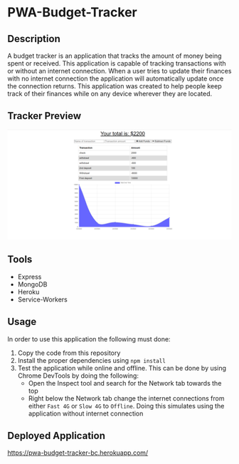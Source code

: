 # PWA-Budget-Tracker

## Description
A budget tracker is an application that tracks the amount of money being spent or received. This application is capable of tracking transactions with or without an internet connection. When a user tries to update their finances with no internet connection the application will automatically update once the connection returns. This application was created to help people keep track of their finances while on any device wherever they are located. 

## Tracker Preview
![](./img/Screenshot.png)

## Tools
* Express
* MongoDB
* Heroku
* Service-Workers

## Usage
In order to use this application the following must done:
1. Copy the code from this repository
2. Install the proper dependencies using `npm install`
3. Test the application while online and offline. This can be done by using Chrome DevTools by doing the following:
    * Open the Inspect tool and search for the Network tab towards the top
    * Right below the Network tab change the internet connections from either `Fast 4G` or `Slow 4G` to `Offline`. Doing this simulates using the application without internet connection

## Deployed Application
https://pwa-budget-tracker-bc.herokuapp.com/